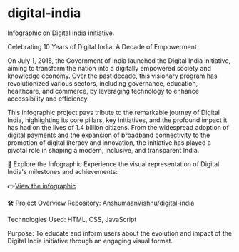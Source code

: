 # digital-india
Infographic on Digital India initiative.

Celebrating 10 Years of Digital India: A Decade of Empowerment

On July 1, 2015, the Government of India launched the Digital India initiative, aiming to transform the nation into a digitally empowered society and knowledge economy. Over the past decade, this visionary program has revolutionized various sectors, including governance, education, healthcare, and commerce, by leveraging technology to enhance accessibility and efficiency.

This infographic project pays tribute to the remarkable journey of Digital India, highlighting its core pillars, key initiatives, and the profound impact it has had on the lives of 1.4 billion citizens. From the widespread adoption of digital payments and the expansion of broadband connectivity to the promotion of digital literacy and innovation, the initiative has played a pivotal role in shaping a modern, inclusive, and transparent India.

🔗 Explore the Infographic
Experience the visual representation of Digital India's milestones and achievements:

👉[View the infographic](https://anshumaanvishnu.github.io/digital-india/)

🛠️ Project Overview
Repository: [AnshumaanVishnu/digital-india](https://github.com/AnshumaanVishnu/digital-india)

Technologies Used: HTML, CSS, JavaScript

Purpose: To educate and inform users about the evolution and impact of the Digital India initiative through an engaging visual format.
